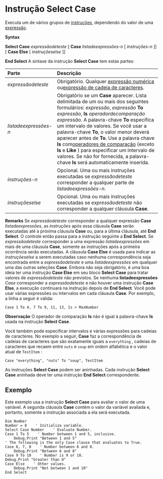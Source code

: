 
# Instrução Select Case

Executa um de vários grupos de [instruções](b8bdf64f-5920-1ae9-16d0-b26d09524a30.md), dependendo do valor de uma [expressão](b8bdf64f-5920-1ae9-16d0-b26d09524a30.md).

 **Syntax**

 **Select Case** _expressãodeteste_
 [ **Case** _listadeexpressões-n_
 [ _instruções-n_ ]]
 [ **Case Else**
 [ _instruçõeselse_ ]]

 **End Select**
A sintaxe da instrução  **Select Case** tem estas partes:


|**Parte**|**Descrição**|
|:-----|:-----|
| _expressãodeteste_|Obrigatório. Qualquer [expressão numérica](b8bdf64f-5920-1ae9-16d0-b26d09524a30.md) ou[expressão de cadeia de caracteres](b8bdf64f-5920-1ae9-16d0-b26d09524a30.md).|
| _listadeexpressões-n_|Obrigatório se um  **Case** aparecer. Lista delimitada de um ou mais dos seguintes formulários: _expressão_, _expressão_ **To** _expressão_, **Is** _operadordecomparação_ _expressão_. A palavra-chave **To**[](b8bdf64f-5920-1ae9-16d0-b26d09524a30.md) especifica um intervalo de valores. Se você usar a palavra-chave **To**, o valor menor deverá aparecer antes de **To**. Use a palavra chave **Is** com[operadores de comparação](b8bdf64f-5920-1ae9-16d0-b26d09524a30.md) (exceto **Is** e **Like** ) para especificar um intervalo de valores. Se não for fornecida, a palavra-chave **Is** será automaticamente inserida.|
| _instruções-n_|Opcional. Uma ou mais instruções executadas se  _expressãodeteste_ corresponder a qualquer parte de _listadeexpressões-n._|
| _instruçõeselse_|Opcional. Uma ou mais instruções executadas se  _expressãodeteste_ não corresponder a qualquer cláusula **Case**.|
 **Remarks**
Se  _expressãodeteste_ corresponder a qualquer expressão **Case** _listadeexpressões_, as _instruções_ após essa cláusula **Case** serão executadas até a próxima cláusula **Case** ou, para a última cláusula, até **End Select**. O controle então passa para a instrução seguinte a **End Select**. Se _expressãodeteste_ corresponder a uma expressão _listadeexpressões_ em mais de uma cláusula **Case**, somente as instruções após a primeira ocorrência serão executadas.
A cláusula  **Case Else** é usada para indicar as _instruçõeselse_ a serem executadas caso nenhuma correspondência seja encontrada entre a _expressãodeteste_ e uma _listadeexpressões_ em qualquer uma das outras seleções **Case**. Embora não seja obrigatório, é uma boa ideia ter uma instrução **Case Else** em seu bloco **Select Case** para tratar valores de _expressãodeteste_ não previstos. Se nenhuma **listadeexpressões** _Case_ corresponder a _expressãodeteste_ e não houver uma instrução **Case Else**, a execução continuará na instrução depois de **End Select**.
Você pode usar várias expressões ou intervalos em cada cláusula  **Case**. Por exemplo, a linha a seguir é válida:



```
Case 1 To 4, 7 To 9, 11, 13, Is > MaxNumber 

```


 **Observação**  O operador de comparação  **Is** não é igual à palavra-chave **Is** usada na instrução **Select Case**.

Você também pode especificar intervalos e várias expressões para cadeias de caracteres. No exemplo a seguir,  **Case** faz a correspondência de cadeias de caracteres que são exatamente iguais a `everything` , cadeias de caracteres que recaem entre `nuts` e `soup` em ordem alfabética e o valor atual de `TestItem` :



```
Case "everything", "nuts" To "soup", TestItem 

```

As instruções  **Select Case** podem ser aninhadas. Cada instrução **Select Case** aninhada deve ter uma instrução **End Select** correspondente.

## Exemplo

Este exemplo usa a instrução  **Select Case** para avaliar o valor de uma variável. A segunda cláusula **Case** contém o valor da variável avaliada e, portanto, somente a instrução associada a ela será executada.


```
Dim Number 
Number = 8    ' Initialize variable. 
Select Case Number    ' Evaluate Number. 
Case 1 To 5    ' Number between 1 and 5, inclusive. 
    Debug.Print "Between 1 and 5" 
' The following is the only Case clause that evaluates to True. 
Case 6, 7, 8    ' Number between 6 and 8. 
    Debug.Print "Between 6 and 8" 
Case 9 To 10    ' Number is 9 or 10. 
Debug.Print "Greater than 8" 
Case Else    ' Other values. 
    Debug.Print "Not between 1 and 10" 
End Select
```

